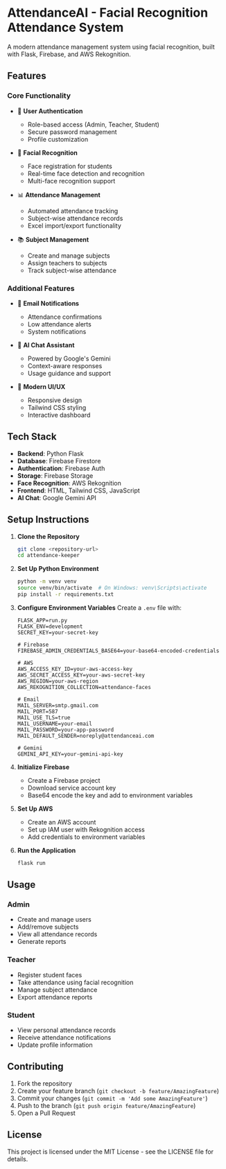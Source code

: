 # AttendanceAI - Facial Recognition Attendance System

A modern attendance management system using facial recognition, built with Flask, Firebase, and AWS Rekognition.

## Features

### Core Functionality
- 🔐 **User Authentication**
  - Role-based access (Admin, Teacher, Student)
  - Secure password management
  - Profile customization

- 👤 **Facial Recognition**
  - Face registration for students
  - Real-time face detection and recognition
  - Multi-face recognition support

- 📊 **Attendance Management**
  - Automated attendance tracking
  - Subject-wise attendance records
  - Excel import/export functionality

- 📚 **Subject Management**
  - Create and manage subjects
  - Assign teachers to subjects
  - Track subject-wise attendance

### Additional Features
- 📧 **Email Notifications**
  - Attendance confirmations
  - Low attendance alerts
  - System notifications

- 💬 **AI Chat Assistant**
  - Powered by Google's Gemini
  - Context-aware responses
  - Usage guidance and support

- 🎨 **Modern UI/UX**
  - Responsive design
  - Tailwind CSS styling
  - Interactive dashboard

## Tech Stack

- **Backend**: Python Flask
- **Database**: Firebase Firestore
- **Authentication**: Firebase Auth
- **Storage**: Firebase Storage
- **Face Recognition**: AWS Rekognition
- **Frontend**: HTML, Tailwind CSS, JavaScript
- **AI Chat**: Google Gemini API

## Setup Instructions

1. **Clone the Repository**
   ```bash
   git clone <repository-url>
   cd attendance-keeper
   ```

2. **Set Up Python Environment**
   ```bash
   python -m venv venv
   source venv/bin/activate  # On Windows: venv\Scripts\activate
   pip install -r requirements.txt
   ```

3. **Configure Environment Variables**
   Create a `.env` file with:
   ```
   FLASK_APP=run.py
   FLASK_ENV=development
   SECRET_KEY=your-secret-key
   
   # Firebase
   FIREBASE_ADMIN_CREDENTIALS_BASE64=your-base64-encoded-credentials
   
   # AWS
   AWS_ACCESS_KEY_ID=your-aws-access-key
   AWS_SECRET_ACCESS_KEY=your-aws-secret-key
   AWS_REGION=your-aws-region
   AWS_REKOGNITION_COLLECTION=attendance-faces
   
   # Email
   MAIL_SERVER=smtp.gmail.com
   MAIL_PORT=587
   MAIL_USE_TLS=true
   MAIL_USERNAME=your-email
   MAIL_PASSWORD=your-app-password
   MAIL_DEFAULT_SENDER=noreply@attendanceai.com
   
   # Gemini
   GEMINI_API_KEY=your-gemini-api-key
   ```

4. **Initialize Firebase**
   - Create a Firebase project
   - Download service account key
   - Base64 encode the key and add to environment variables

5. **Set Up AWS**
   - Create an AWS account
   - Set up IAM user with Rekognition access
   - Add credentials to environment variables

6. **Run the Application**
   ```bash
   flask run
   ```

## Usage

### Admin
- Create and manage users
- Add/remove subjects
- View all attendance records
- Generate reports

### Teacher
- Register student faces
- Take attendance using facial recognition
- Manage subject attendance
- Export attendance reports

### Student
- View personal attendance records
- Receive attendance notifications
- Update profile information

## Contributing

1. Fork the repository
2. Create your feature branch (`git checkout -b feature/AmazingFeature`)
3. Commit your changes (`git commit -m 'Add some AmazingFeature'`)
4. Push to the branch (`git push origin feature/AmazingFeature`)
5. Open a Pull Request

## License

This project is licensed under the MIT License - see the LICENSE file for details.

